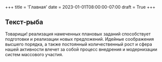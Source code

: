 +++
title = 'Главная'
date = 2023-01-01T08:00:00-07:00
draft = True
+++

## Текст-рыба

Товарищи! реализация намеченных плановых заданий способствует подготовки и реализации новых предложений. Идейные соображения высшего порядка, а также постоянный количественный рост и сфера нашей активности влечет за собой процесс внедрения и модернизации систем массового участия.
